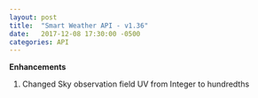 ```yaml
---
layout: post
title:  "Smart Weather API - v1.36"
date:   2017-12-08 17:30:00 -0500
categories: API
---
```


**Enhancements**
1. Changed Sky observation field UV from Integer to hundredths

